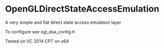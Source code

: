 OpenGLDirectStateAccessEmulation
================================

A very simple and flat direct state access emulation layer


To configure see ogl\_dsa\_config.h


Tested on VC 2014 CPT on x64
